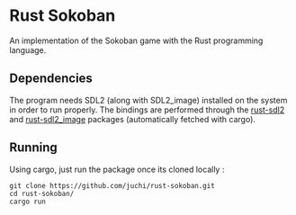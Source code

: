 Rust Sokoban
============

An implementation of the Sokoban game with the Rust programming language.

## Dependencies

The program needs SDL2 (along with SDL2_image) installed on the system in order to run properly.
The bindings are performed through the [rust-sdl2](https://github.com/AngryLawyer/rust-sdl2) and [rust-sdl2_image](https://github.com/xsleonard/rust-sdl2_image) packages (automatically fetched with cargo).


## Running

Using cargo, just run the package once its cloned locally :

```
git clone https://github.com/juchi/rust-sokoban.git
cd rust-sokoban/
cargo run
```
